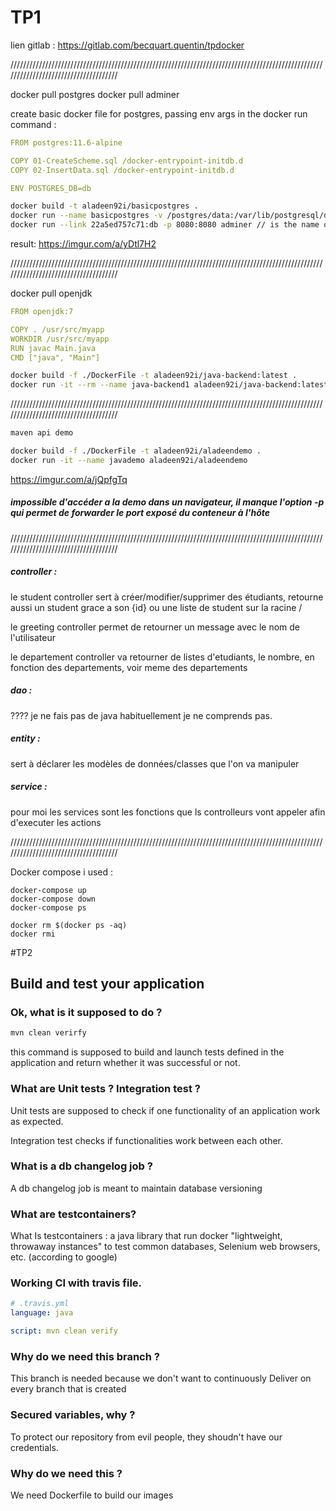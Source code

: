 
# TP1

lien gitlab : https://gitlab.com/becquart.quentin/tpdocker

/////////////////////////////////////////////////////////////////////////////////////////////////////////////////////////////////////

docker pull postgres
docker pull adminer

create basic docker file for postgres, passing env args in the docker run command : 

```yaml
FROM postgres:11.6-alpine

COPY 01-CreateScheme.sql /docker-entrypoint-initdb.d
COPY 02-InsertData.sql /docker-entrypoint-initdb.d

ENV POSTGRES_DB=db
```


```bash
docker build -t aladeen92i/basicpostgres . 
docker run --name basicpostgres -v /postgres/data:/var/lib/postgresql/data -p 8000:8000 -e POSTGRES_USER=aladeen -e POSTGRES_PASSWORD=aladeen aladeen92i/basicpostgre:latest 
docker run --link 22a5ed757c71:db -p 8080:8080 adminer // is the name of my postgres container
```

result:
	https://imgur.com/a/yDtl7H2

/////////////////////////////////////////////////////////////////////////////////////////////////////////////////////////////////////


docker pull openjdk

```yaml
FROM openjdk:7

COPY . /usr/src/myapp
WORKDIR /usr/src/myapp
RUN javac Main.java
CMD ["java", "Main"]
```

```bash
docker build -f ./DockerFile -t aladeen92i/java-backend:latest .
docker run -it --rm --name java-backend1 aladeen92i/java-backend:latest
```

/////////////////////////////////////////////////////////////////////////////////////////////////////////////////////////////////////

```bash
maven api demo

docker build -f ./DockerFile -t aladeen92i/aladeendemo .
docker run -it --name javademo aladeen92i/aladeendemo 
```

https://imgur.com/a/jQpfgTq

##### impossible d'accéder a la demo dans un navigateur, il manque l'option -p qui permet de forwarder le port exposé du conteneur à l'hôte


/////////////////////////////////////////////////////////////////////////////////////////////////////////////////////////////////////

##### controller :

le student controller  sert à créer/modifier/supprimer des étudiants, retourne aussi un student grace a son {id} ou une liste de student sur la racine /

le greeting controller permet de retourner un message avec le nom de l'utilisateur

le departement controller va retourner de listes d'etudiants, le nombre,  en fonction des departements, voir meme des departements

##### dao : 

???? je ne fais pas de java habituellement je ne comprends pas.

##### entity :

sert à déclarer les modèles de données/classes que l'on va manipuler

##### service :

pour moi les services sont les fonctions que ls controlleurs vont appeler afin d'executer les actions

/////////////////////////////////////////////////////////////////////////////////////////////////////////////////////////////////////

Docker compose i used :

	docker-compose up 
	docker-compose down
	docker-compose ps

	docker rm $(docker ps -aq)
	docker rmi

#TP2

## Build and test your application

### Ok, what is it supposed to do ?

```bash
mvn clean verirfy
```

this command is supposed to build and launch tests defined in the application and return whether it was successful or not.

### What are Unit tests ? Integration test ?

Unit tests are supposed to check if one functionality of an application work as expected.

Integration test checks if functionalities work between each other.

### What is a db changelog job ?

A db changelog job is meant to maintain database versioning

### What are testcontainers?

What Is testcontainers : a java library that run docker "lightweight, throwaway instances" to test common databases, 
Selenium web browsers, etc. (according to google)


### Working CI with travis file.

```yaml
# .travis.yml
language: java

script: mvn clean verify
```

### Why do we need this branch ?

This branch is needed because we don't want to continuously Deliver on every branch that is created    

### Secured variables, why ?

To protect our repository from evil people, they shoudn't have our credentials.

### Why do we need this ?

We need Dockerfile to build our images  
